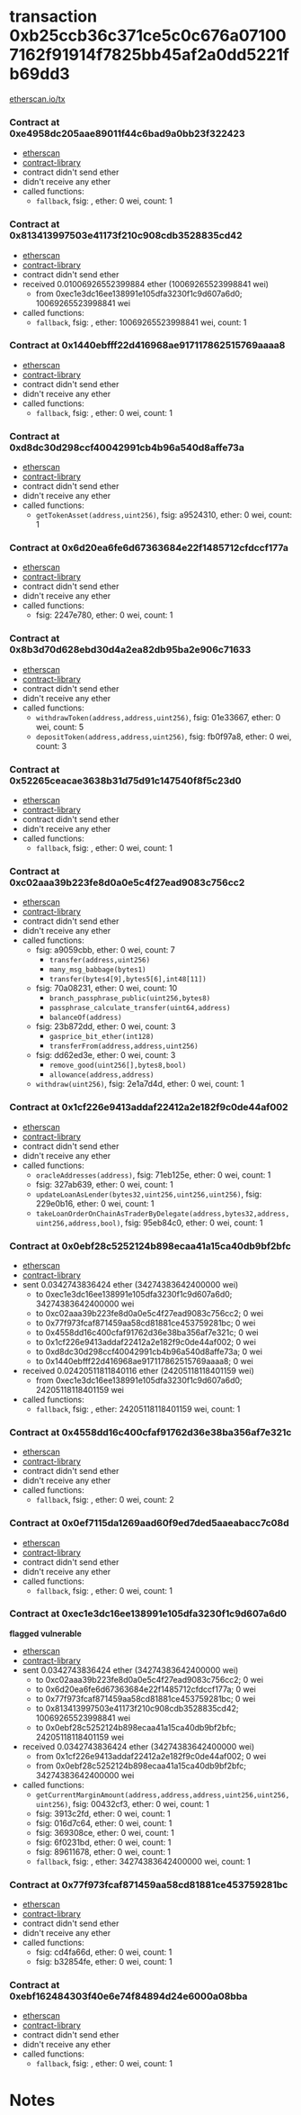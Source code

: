 # transaction 0xb25ccb36c371ce5c0c676a071007162f91914f7825bb45af2a0dd5221fb69dd3

[etherscan.io/tx](https://etherscan.io/tx/0xb25ccb36c371ce5c0c676a071007162f91914f7825bb45af2a0dd5221fb69dd3)


### Contract at 0xe4958dc205aae89011f44c6bad9a0bb23f322423

* [etherscan](https://etherscan.io/address/0xe4958dc205aae89011f44c6bad9a0bb23f322423)
* [contract-library](https://contract-library.com/contracts/Ethereum/e4958dc205aae89011f44c6bad9a0bb23f322423)
* contract didn't send ether
* didn't receive any ether
* called functions:
    * `fallback`, fsig: , ether: 0 wei, count: 1


### Contract at 0x813413997503e41173f210c908cdb3528835cd42

* [etherscan](https://etherscan.io/address/0x813413997503e41173f210c908cdb3528835cd42)
* [contract-library](https://contract-library.com/contracts/Ethereum/813413997503e41173f210c908cdb3528835cd42)
* contract didn't send ether
* received 0.01006926552399884 ether (10069265523998841 wei)
    * from 0xec1e3dc16ee138991e105dfa3230f1c9d607a6d0; 10069265523998841 wei
* called functions:
    * `fallback`, fsig: , ether: 10069265523998841 wei, count: 1


### Contract at 0x1440ebfff22d416968ae917117862515769aaaa8

* [etherscan](https://etherscan.io/address/0x1440ebfff22d416968ae917117862515769aaaa8)
* [contract-library](https://contract-library.com/contracts/Ethereum/1440ebfff22d416968ae917117862515769aaaa8)
* contract didn't send ether
* didn't receive any ether
* called functions:
    * `fallback`, fsig: , ether: 0 wei, count: 1


### Contract at 0xd8dc30d298ccf40042991cb4b96a540d8affe73a

* [etherscan](https://etherscan.io/address/0xd8dc30d298ccf40042991cb4b96a540d8affe73a)
* [contract-library](https://contract-library.com/contracts/Ethereum/d8dc30d298ccf40042991cb4b96a540d8affe73a)
* contract didn't send ether
* didn't receive any ether
* called functions:
    * `getTokenAsset(address,uint256)`, fsig: a9524310, ether: 0 wei, count: 1


### Contract at 0x6d20ea6fe6d67363684e22f1485712cfdccf177a

* [etherscan](https://etherscan.io/address/0x6d20ea6fe6d67363684e22f1485712cfdccf177a)
* [contract-library](https://contract-library.com/contracts/Ethereum/6d20ea6fe6d67363684e22f1485712cfdccf177a)
* contract didn't send ether
* didn't receive any ether
* called functions:
    * fsig: 2247e780, ether: 0 wei, count: 1


### Contract at 0x8b3d70d628ebd30d4a2ea82db95ba2e906c71633

* [etherscan](https://etherscan.io/address/0x8b3d70d628ebd30d4a2ea82db95ba2e906c71633)
* [contract-library](https://contract-library.com/contracts/Ethereum/8b3d70d628ebd30d4a2ea82db95ba2e906c71633)
* contract didn't send ether
* didn't receive any ether
* called functions:
    * `withdrawToken(address,address,uint256)`, fsig: 01e33667, ether: 0 wei, count: 5
    * `depositToken(address,address,uint256)`, fsig: fb0f97a8, ether: 0 wei, count: 3


### Contract at 0x52265ceacae3638b31d75d91c147540f8f5c23d0

* [etherscan](https://etherscan.io/address/0x52265ceacae3638b31d75d91c147540f8f5c23d0)
* [contract-library](https://contract-library.com/contracts/Ethereum/52265ceacae3638b31d75d91c147540f8f5c23d0)
* contract didn't send ether
* didn't receive any ether
* called functions:
    * `fallback`, fsig: , ether: 0 wei, count: 1


### Contract at 0xc02aaa39b223fe8d0a0e5c4f27ead9083c756cc2

* [etherscan](https://etherscan.io/address/0xc02aaa39b223fe8d0a0e5c4f27ead9083c756cc2)
* [contract-library](https://contract-library.com/contracts/Ethereum/c02aaa39b223fe8d0a0e5c4f27ead9083c756cc2)
* contract didn't send ether
* didn't receive any ether
* called functions:
    * fsig: a9059cbb, ether: 0 wei, count: 7
        * `transfer(address,uint256)`
        * `many_msg_babbage(bytes1)`
        * `transfer(bytes4[9],bytes5[6],int48[11])`
    * fsig: 70a08231, ether: 0 wei, count: 10
        * `branch_passphrase_public(uint256,bytes8)`
        * `passphrase_calculate_transfer(uint64,address)`
        * `balanceOf(address)`
    * fsig: 23b872dd, ether: 0 wei, count: 3
        * `gasprice_bit_ether(int128)`
        * `transferFrom(address,address,uint256)`
    * fsig: dd62ed3e, ether: 0 wei, count: 3
        * `remove_good(uint256[],bytes8,bool)`
        * `allowance(address,address)`
    * `withdraw(uint256)`, fsig: 2e1a7d4d, ether: 0 wei, count: 1


### Contract at 0x1cf226e9413addaf22412a2e182f9c0de44af002

* [etherscan](https://etherscan.io/address/0x1cf226e9413addaf22412a2e182f9c0de44af002)
* [contract-library](https://contract-library.com/contracts/Ethereum/1cf226e9413addaf22412a2e182f9c0de44af002)
* contract didn't send ether
* didn't receive any ether
* called functions:
    * `oracleAddresses(address)`, fsig: 71eb125e, ether: 0 wei, count: 1
    * fsig: 327ab639, ether: 0 wei, count: 1
    * `updateLoanAsLender(bytes32,uint256,uint256,uint256)`, fsig: 229e0b16, ether: 0 wei, count: 1
    * `takeLoanOrderOnChainAsTraderByDelegate(address,bytes32,address,uint256,address,bool)`, fsig: 95eb84c0, ether: 0 wei, count: 1


### Contract at 0x0ebf28c5252124b898ecaa41a15ca40db9bf2bfc

* [etherscan](https://etherscan.io/address/0x0ebf28c5252124b898ecaa41a15ca40db9bf2bfc)
* [contract-library](https://contract-library.com/contracts/Ethereum/0ebf28c5252124b898ecaa41a15ca40db9bf2bfc)
* sent 0.0342743836424 ether (34274383642400000 wei)
    * to 0xec1e3dc16ee138991e105dfa3230f1c9d607a6d0; 34274383642400000 wei
    * to 0xc02aaa39b223fe8d0a0e5c4f27ead9083c756cc2; 0 wei
    * to 0x77f973fcaf871459aa58cd81881ce453759281bc; 0 wei
    * to 0x4558dd16c400cfaf91762d36e38ba356af7e321c; 0 wei
    * to 0x1cf226e9413addaf22412a2e182f9c0de44af002; 0 wei
    * to 0xd8dc30d298ccf40042991cb4b96a540d8affe73a; 0 wei
    * to 0x1440ebfff22d416968ae917117862515769aaaa8; 0 wei
* received 0.02420511811840116 ether (24205118118401159 wei)
    * from 0xec1e3dc16ee138991e105dfa3230f1c9d607a6d0; 24205118118401159 wei
* called functions:
    * `fallback`, fsig: , ether: 24205118118401159 wei, count: 1


### Contract at 0x4558dd16c400cfaf91762d36e38ba356af7e321c

* [etherscan](https://etherscan.io/address/0x4558dd16c400cfaf91762d36e38ba356af7e321c)
* [contract-library](https://contract-library.com/contracts/Ethereum/4558dd16c400cfaf91762d36e38ba356af7e321c)
* contract didn't send ether
* didn't receive any ether
* called functions:
    * `fallback`, fsig: , ether: 0 wei, count: 2


### Contract at 0x0ef7115da1269aad60f9ed7ded5aaeabacc7c08d

* [etherscan](https://etherscan.io/address/0x0ef7115da1269aad60f9ed7ded5aaeabacc7c08d)
* [contract-library](https://contract-library.com/contracts/Ethereum/0ef7115da1269aad60f9ed7ded5aaeabacc7c08d)
* contract didn't send ether
* didn't receive any ether
* called functions:
    * `fallback`, fsig: , ether: 0 wei, count: 1


### Contract at 0xec1e3dc16ee138991e105dfa3230f1c9d607a6d0

**flagged vulnerable**

* [etherscan](https://etherscan.io/address/0xec1e3dc16ee138991e105dfa3230f1c9d607a6d0)
* [contract-library](https://contract-library.com/contracts/Ethereum/ec1e3dc16ee138991e105dfa3230f1c9d607a6d0)
* sent 0.0342743836424 ether (34274383642400000 wei)
    * to 0xc02aaa39b223fe8d0a0e5c4f27ead9083c756cc2; 0 wei
    * to 0x6d20ea6fe6d67363684e22f1485712cfdccf177a; 0 wei
    * to 0x77f973fcaf871459aa58cd81881ce453759281bc; 0 wei
    * to 0x813413997503e41173f210c908cdb3528835cd42; 10069265523998841 wei
    * to 0x0ebf28c5252124b898ecaa41a15ca40db9bf2bfc; 24205118118401159 wei
* received 0.0342743836424 ether (34274383642400000 wei)
    * from 0x1cf226e9413addaf22412a2e182f9c0de44af002; 0 wei
    * from 0x0ebf28c5252124b898ecaa41a15ca40db9bf2bfc; 34274383642400000 wei
* called functions:
    * `getCurrentMarginAmount(address,address,address,uint256,uint256,uint256)`, fsig: 00432cf3, ether: 0 wei, count: 1
    * fsig: 3913c2fd, ether: 0 wei, count: 1
    * fsig: 016d7c64, ether: 0 wei, count: 1
    * fsig: 369308ce, ether: 0 wei, count: 1
    * fsig: 6f0231bd, ether: 0 wei, count: 1
    * fsig: 89611678, ether: 0 wei, count: 1
    * `fallback`, fsig: , ether: 34274383642400000 wei, count: 1


### Contract at 0x77f973fcaf871459aa58cd81881ce453759281bc

* [etherscan](https://etherscan.io/address/0x77f973fcaf871459aa58cd81881ce453759281bc)
* [contract-library](https://contract-library.com/contracts/Ethereum/77f973fcaf871459aa58cd81881ce453759281bc)
* contract didn't send ether
* didn't receive any ether
* called functions:
    * fsig: cd4fa66d, ether: 0 wei, count: 1
    * fsig: b32854fe, ether: 0 wei, count: 1


### Contract at 0xebf162484303f40e6e74f84894d24e6000a08bba

* [etherscan](https://etherscan.io/address/0xebf162484303f40e6e74f84894d24e6000a08bba)
* [contract-library](https://contract-library.com/contracts/Ethereum/ebf162484303f40e6e74f84894d24e6000a08bba)
* contract didn't send ether
* didn't receive any ether
* called functions:
    * `fallback`, fsig: , ether: 0 wei, count: 1

# Notes

